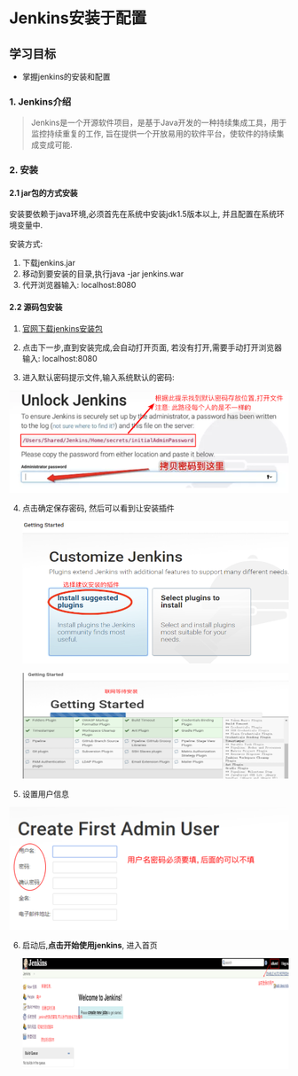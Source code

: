 # Jenkins安装于配置

## 学习目标

- 掌握jenkins的安装和配置

### 1. Jenkins介绍

> Jenkins是一个开源软件项目，是基于Java开发的一种持续集成工具，用于监控持续重复的工作, 旨在提供一个开放易用的软件平台，使软件的持续集成变成可能.

### 2. 安装

#### 2.1 jar包的方式安装

安装要依赖于java环境,必须首先在系统中安装jdk1.5版本以上, 并且配置在系统环境变量中.

安装方式:

1. 下载jenkins.jar
2. 移动到要安装的目录,执行java -jar jenkins.war
3. 代开浏览器输入: localhost:8080

#### 2.2 源码包安装

1. [官网下载jenkins安装包](https://links.jianshu.com/go?to=https://jenkins.io/index.html)

2. 点击下一步,直到安装完成,会自动打开页面, 若没有打开,需要手动打开浏览器输入: localhost:8080
3. 进入默认密码提示文件,输入系统默认的密码:

![填写jenkins初始密码](img/jenkins_init_pwd.png)

4. 点击确定保存密码, 然后可以看到让安装插件

   ![安装插件](img/install_plugins.png)

   ![联网等待安装插件](img/install_plugins1.png)

5. 设置用户信息

![创建用户](img/jenkins_create_user.png)

6. 启动后,**点击开始使用jenkins**, 进入首页

   ![jenkins首页](img/jenkins_index.png)